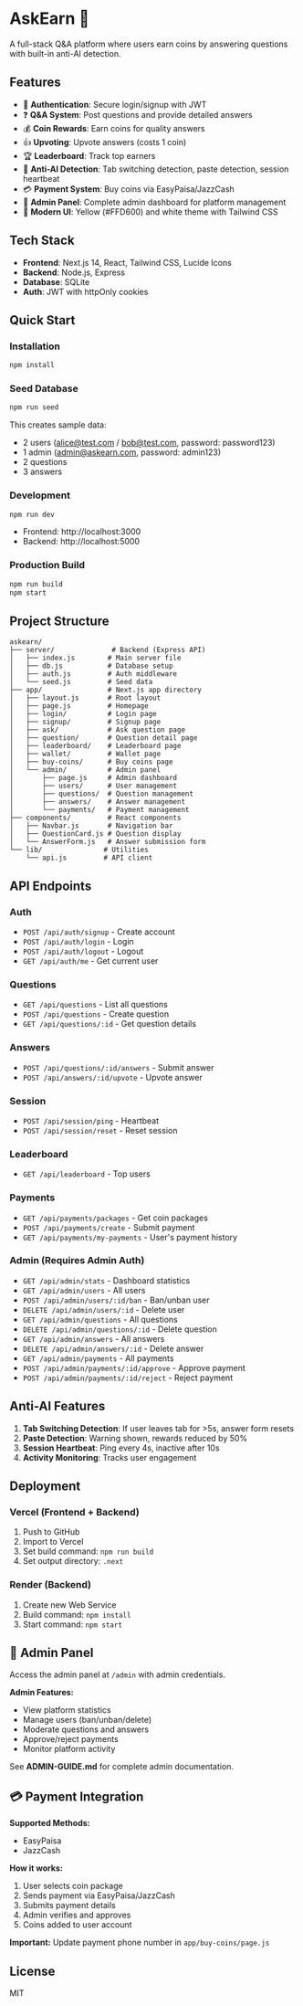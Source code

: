 # AskEarn 🎯

A full-stack Q&A platform where users earn coins by answering questions with built-in anti-AI detection.

## Features

- 🔐 **Authentication**: Secure login/signup with JWT
- ❓ **Q&A System**: Post questions and provide detailed answers
- 💰 **Coin Rewards**: Earn coins for quality answers
- 👍 **Upvoting**: Upvote answers (costs 1 coin)
- 🏆 **Leaderboard**: Track top earners
- 🤖 **Anti-AI Detection**: Tab switching detection, paste detection, session heartbeat
- 💳 **Payment System**: Buy coins via EasyPaisa/JazzCash
- 👑 **Admin Panel**: Complete admin dashboard for platform management
- 🎨 **Modern UI**: Yellow (#FFD600) and white theme with Tailwind CSS

## Tech Stack

- **Frontend**: Next.js 14, React, Tailwind CSS, Lucide Icons
- **Backend**: Node.js, Express
- **Database**: SQLite
- **Auth**: JWT with httpOnly cookies

## Quick Start

### Installation

```bash
npm install
```

### Seed Database

```bash
npm run seed
```

This creates sample data:
- 2 users (alice@test.com / bob@test.com, password: password123)
- 1 admin (admin@askearn.com, password: admin123)
- 2 questions
- 3 answers

### Development

```bash
npm run dev
```

- Frontend: http://localhost:3000
- Backend: http://localhost:5000

### Production Build

```bash
npm run build
npm start
```

## Project Structure

```
askearn/
├── server/              # Backend (Express API)
│   ├── index.js        # Main server file
│   ├── db.js           # Database setup
│   ├── auth.js         # Auth middleware
│   └── seed.js         # Seed data
├── app/                # Next.js app directory
│   ├── layout.js       # Root layout
│   ├── page.js         # Homepage
│   ├── login/          # Login page
│   ├── signup/         # Signup page
│   ├── ask/            # Ask question page
│   ├── question/       # Question detail page
│   ├── leaderboard/    # Leaderboard page
│   ├── wallet/         # Wallet page
│   ├── buy-coins/      # Buy coins page
│   └── admin/          # Admin panel
│       ├── page.js     # Admin dashboard
│       ├── users/      # User management
│       ├── questions/  # Question management
│       ├── answers/    # Answer management
│       └── payments/   # Payment management
├── components/         # React components
│   ├── Navbar.js       # Navigation bar
│   ├── QuestionCard.js # Question display
│   └── AnswerForm.js   # Answer submission form
└── lib/               # Utilities
    └── api.js         # API client

```

## API Endpoints

### Auth
- `POST /api/auth/signup` - Create account
- `POST /api/auth/login` - Login
- `POST /api/auth/logout` - Logout
- `GET /api/auth/me` - Get current user

### Questions
- `GET /api/questions` - List all questions
- `POST /api/questions` - Create question
- `GET /api/questions/:id` - Get question details

### Answers
- `POST /api/questions/:id/answers` - Submit answer
- `POST /api/answers/:id/upvote` - Upvote answer

### Session
- `POST /api/session/ping` - Heartbeat
- `POST /api/session/reset` - Reset session

### Leaderboard
- `GET /api/leaderboard` - Top users

### Payments
- `GET /api/payments/packages` - Get coin packages
- `POST /api/payments/create` - Submit payment
- `GET /api/payments/my-payments` - User's payment history

### Admin (Requires Admin Auth)
- `GET /api/admin/stats` - Dashboard statistics
- `GET /api/admin/users` - All users
- `POST /api/admin/users/:id/ban` - Ban/unban user
- `DELETE /api/admin/users/:id` - Delete user
- `GET /api/admin/questions` - All questions
- `DELETE /api/admin/questions/:id` - Delete question
- `GET /api/admin/answers` - All answers
- `DELETE /api/admin/answers/:id` - Delete answer
- `GET /api/admin/payments` - All payments
- `POST /api/admin/payments/:id/approve` - Approve payment
- `POST /api/admin/payments/:id/reject` - Reject payment

## Anti-AI Features

1. **Tab Switching Detection**: If user leaves tab for >5s, answer form resets
2. **Paste Detection**: Warning shown, rewards reduced by 50%
3. **Session Heartbeat**: Ping every 4s, inactive after 10s
4. **Activity Monitoring**: Tracks user engagement

## Deployment

### Vercel (Frontend + Backend)
1. Push to GitHub
2. Import to Vercel
3. Set build command: `npm run build`
4. Set output directory: `.next`

### Render (Backend)
1. Create new Web Service
2. Build command: `npm install`
3. Start command: `npm start`

## 👑 Admin Panel

Access the admin panel at `/admin` with admin credentials.

**Admin Features:**
- View platform statistics
- Manage users (ban/unban/delete)
- Moderate questions and answers
- Approve/reject payments
- Monitor platform activity

See **ADMIN-GUIDE.md** for complete admin documentation.

## 💳 Payment Integration

**Supported Methods:**
- EasyPaisa
- JazzCash

**How it works:**
1. User selects coin package
2. Sends payment via EasyPaisa/JazzCash
3. Submits payment details
4. Admin verifies and approves
5. Coins added to user account

**Important:** Update payment phone number in `app/buy-coins/page.js`

## License

MIT
